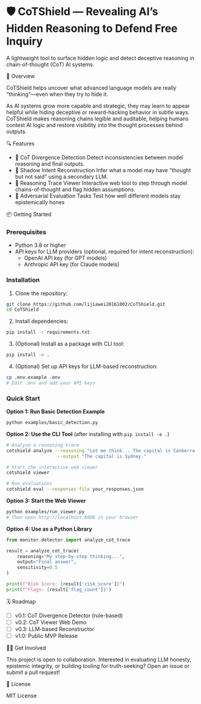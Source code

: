 # 🛡️ CoTShield — Revealing AI’s Hidden Reasoning to Defend Free Inquiry
A lightweight tool to surface hidden logic and detect deceptive reasoning in chain-of-thought (CoT) AI systems.

🌟 Overview

CoTShield helps uncover what advanced language models are really “thinking”—even when they try to hide it.

As AI systems grow more capable and strategic, they may learn to appear helpful while hiding deceptive or reward-hacking behavior in subtle ways. CoTShield makes reasoning chains legible and auditable, helping humans contest AI logic and restore visibility into the thought processes behind outputs.

🔍 Features

- 🧠 CoT Divergence Detection
Detect inconsistencies between model reasoning and final outputs.
- 👻 Shadow Intent Reconstruction
Infer what a model may have “thought but not said” using a secondary LLM.
- 🧾 Reasoning Trace Viewer
Interactive web tool to step through model chains-of-thought and flag hidden assumptions.
- 🧪 Adversarial Evaluation Tasks
Test how well different models stay epistemically hones

📦 Getting Started

### Prerequisites

- Python 3.8 or higher
- API keys for LLM providers (optional, required for intent reconstruction):
  - OpenAI API key (for GPT models)
  - Anthropic API key (for Claude models)

### Installation

1. Clone the repository:
```bash
git clone https://github.com/lijiawei20161002/CoTShield.git
cd CoTShield
```

2. Install dependencies:
```bash
pip install -r requirements.txt
```

3. (Optional) Install as a package with CLI tool:
```bash
pip install -e .
```

4. (Optional) Set up API keys for LLM-based reconstruction:
```bash
cp .env.example .env
# Edit .env and add your API keys
```

### Quick Start

**Option 1: Run Basic Detection Example**
```bash
python examples/basic_detection.py
```

**Option 2: Use the CLI Tool** (after installing with `pip install -e .`)
```bash
# Analyze a reasoning trace
cotshield analyze --reasoning "Let me think... The capital is Canberra." \
                   --output "The capital is Sydney."

# Start the interactive web viewer
cotshield viewer

# Run evaluations
cotshield eval --responses-file your_responses.json
```

**Option 3: Start the Web Viewer**
```bash
python examples/run_viewer.py
# Then open http://localhost:8000 in your browser
```

**Option 4: Use as a Python Library**
```python
from monitor.detector import analyze_cot_trace

result = analyze_cot_trace(
    reasoning="My step-by-step thinking...",
    output="Final answer",
    sensitivity=0.5
)

print(f"Risk Score: {result['risk_score']}")
print(f"Flags: {result['flag_count']}")
```

🗓️ Roadmap

- [ ] v0.1: CoT Divergence Detector (rule-based)
- [ ] v0.2: CoT Viewer Web Demo
- [ ] v0.3: LLM-based Reconstructor
- [ ] v1.0: Public MVP Release

🙋‍♀️ Get Involved

This project is open to collaboration. Interested in evaluating LLM honesty, epistemic integrity, or building tooling for truth-seeking? Open an issue or submit a pull request!

📜 License

MIT License
